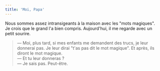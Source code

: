 ```yaml
---
title: 'Moi, Papa'
---
```


Nous sommes assez intransigeants à la maison avec les "mots magiques". Je crois
que le grand l'a bien compris. Aujourd'hui, il me regarde avec un petit sourire.

<!-- more -->

> — Moi, plus tard, si mes enfants me demandent des trucs, je leur donnerai pas.
> Je leur dirai "t'as pas dit le mot magique". Et après, ils diront le mot
> magique.  
> — Et tu leur donneras ?  
> — Je sais pas. Peut-être.
